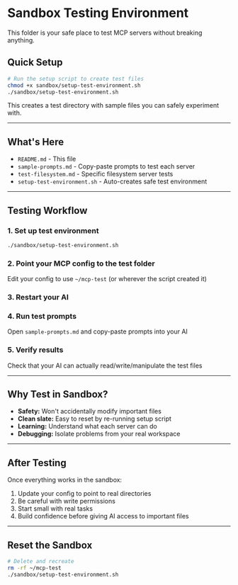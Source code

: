 # Sandbox Testing Environment

This folder is your safe place to test MCP servers without breaking anything.

## Quick Setup

```bash
# Run the setup script to create test files
chmod +x sandbox/setup-test-environment.sh
./sandbox/setup-test-environment.sh
```

This creates a test directory with sample files you can safely experiment with.

---

## What's Here

- `README.md` - This file
- `sample-prompts.md` - Copy-paste prompts to test each server
- `test-filesystem.md` - Specific filesystem server tests
- `setup-test-environment.sh` - Auto-creates safe test environment

---

## Testing Workflow

### 1. Set up test environment
```bash
./sandbox/setup-test-environment.sh
```

### 2. Point your MCP config to the test folder
Edit your config to use `~/mcp-test` (or wherever the script created it)

### 3. Restart your AI

### 4. Run test prompts
Open `sample-prompts.md` and copy-paste prompts into your AI

### 5. Verify results
Check that your AI can actually read/write/manipulate the test files

---

## Why Test in Sandbox?

- **Safety:** Won't accidentally modify important files
- **Clean slate:** Easy to reset by re-running setup script
- **Learning:** Understand what each server can do
- **Debugging:** Isolate problems from your real workspace

---

## After Testing

Once everything works in the sandbox:
1. Update your config to point to real directories
2. Be careful with write permissions
3. Start small with real tasks
4. Build confidence before giving AI access to important files

---

## Reset the Sandbox

```bash
# Delete and recreate
rm -rf ~/mcp-test
./sandbox/setup-test-environment.sh
```
